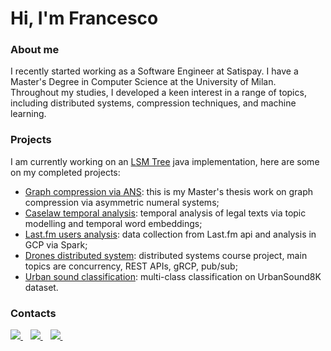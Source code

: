 # Hi, I'm Francesco

### About me
I recently started working as a Software Engineer at Satispay. I have a Master's Degree in Computer Science at the University of Milan.
Throughout my studies, I developed a keen interest in a range of topics, including distributed systems, compression techniques, and machine learning.

### Projects 
I am currently working on an [LSM Tree](https://github.com/tomfran/LSM-Tree) java implementation, here are some on my completed projects:
- [Graph compression via ANS](https://github.com/tomfran/ANS-Graph-compression): this is my Master's thesis work on graph compression via asymmetric numeral systems;
- [Caselaw temporal analysis](https://github.com/tomfran/caselaw-temporal-analysis): temporal analysis of legal texts via topic modelling and temporal word embeddings;
- [Last.fm users analysis](https://github.com/tomfran/lastfm-users-analysis): data collection from Last.fm api and analysis in GCP via Spark;
- [Drones distributed system](https://github.com/tomfran/dronazon): distributed systems course project, main topics are concurrency, REST APIs, gRCP, pub/sub;
- [Urban sound classification](https://github.com/tomfran/urban-sound-classification): multi-class classification on UrbanSound8K dataset.

### Contacts
<a href="https://www.linkedin.com/in/tomaselli-/">
  <img src="https://img.shields.io/badge/linkedin-%230077B5.svg?&style=for-the-badge&logo=linkedin&logoColor=white" />
</a>&nbsp;&nbsp;

<a href="mailto:tomaselli.fr@gmail.com">
  <img src="https://img.shields.io/badge/Gmail-D14836?style=for-the-badge&logo=gmail&logoColor=white" />
</a>&nbsp;&nbsp;

<a href="https://leetcode.com/tomfran/">
  <img src="https://img.shields.io/badge/-LeetCode-FFA116?style=for-the-badge&logo=LeetCode&logoColor=black" />
</a>&nbsp;&nbsp;


